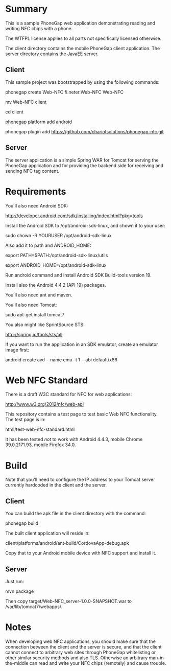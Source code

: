 # Summary #

This is a sample PhoneGap web application demonstrating reading and writing
NFC chips with a phone.

The WTFPL license applies to all parts not specifically licensed otherwise.

The client directory contains the mobile PhoneGap client application.
The server directory contains the JavaEE server.

## Client ##

This sample project was bootstrapped by using the following commands:

phonegap create Web-NFC fi.neter.Web-NFC Web-NFC

mv Web-NFC client

cd client

phonegap platform add android

phonegap plugin add https://github.com/chariotsolutions/phonegap-nfc.git

## Server ##

The server application is a simple Spring WAR for Tomcat for serving the PhoneGap application and
for providing the backend side for receiving and sending NFC tag content.

# Requirements #

You'll also need Android SDK:

http://developer.android.com/sdk/installing/index.html?pkg=tools

Install the Android SDK to /opt/android-sdk-linux, and chown it to your user:

sudo chown -R YOURUSER /opt/android-sdk-linux

Also add it to path and ANDROID_HOME:

export PATH=$PATH:/opt/android-sdk-linux/utils

export ANDROID_HOME=/opt/android-sdk-linux

Run android command and install Android SDK Build-tools version 19.

Install also the Android 4.4.2 (API 19) packages.

You'll also need ant and maven.

You'll also need Tomcat:

sudo apt-get install tomcat7

You also might like SprintSource STS:

http://spring.io/tools/sts/all

If you want to run the application in an SDK emulator,
create an emulator image first:

android create avd --name emu -t 1 --abi default/x86

# Web NFC Standard #

There is a draft W3C standard for NFC for web applications:

http://www.w3.org/2012/nfc/web-api

This repository contains a test page to test basic Web NFC functionality.
The test page is in:

html/test-web-nfc-standard.html

It has been tested _not_ to work with Android 4.4.3,
mobile Chrome 39.0.2171.93,
mobile Firefox 34.0.

# Build #

Note that you'll need to configure the IP address to your Tomcat server currently hardcoded in the client and the server.

## Client ##

You can build the apk file in the client directory with the command:

phonegap build

The built client application will reside in:

client/platforms/android/ant-build/CordovaApp-debug.apk

Copy that to your Android mobile device with NFC support and install it.

## Server ##

Just run:

mvn package

Then copy target/Web-NFC_server-1.0.0-SNAPSHOT.war to /var/lib/tomcat7/webapps/.

# Notes #

When developing web NFC applications, you should make sure that the connection
between the client and the server is secure, and that the client cannot connect
to arbitrary web sites through PhoneGap whitelisting or other similar security
methods and also TLS. Otherwise an arbitrary man-in-the-middle can read and
write your NFC chips (remotely) and cause trouble.

